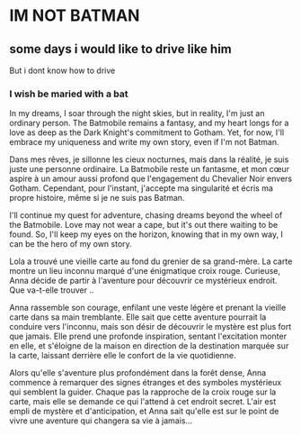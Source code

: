 # IM NOT BATMAN

## some days i would like to drive like him

But i dont know how to drive

### I wish be maried with a bat

In my dreams, I soar through the night skies, but in reality, I'm just an ordinary person. The Batmobile remains a fantasy, and my heart longs for a love as deep as the Dark Knight's commitment to Gotham. Yet, for now, I'll embrace my uniqueness and write my own story, even if I'm not Batman.

Dans mes rêves, je sillonne les cieux nocturnes, mais dans la réalité, je suis juste une personne ordinaire. La Batmobile reste un fantasme, et mon cœur aspire à un amour aussi profond que l'engagement du Chevalier Noir envers Gotham. Cependant, pour l'instant, j'accepte ma singularité et écris ma propre histoire, même si je ne suis pas Batman.

I'll continue my quest for adventure, chasing dreams beyond the wheel of the Batmobile. Love may not wear a cape, but it's out there waiting to be found. So, I'll keep my eyes on the horizon, knowing that in my own way, I can be the hero of my own story.

Lola a trouvé une vieille carte au fond du grenier de sa grand-mère. La carte montre un lieu inconnu marqué d'une énigmatique croix rouge. Curieuse, Anna décide de partir à l'aventure pour découvrir ce mystérieux endroit. Que va-t-elle trouver ..

Anna rassemble son courage, enfilant une veste légère et prenant la vieille carte dans sa main tremblante. Elle sait que cette aventure pourrait la conduire vers l'inconnu, mais son désir de découvrir le mystère est plus fort que jamais. Elle prend une profonde inspiration, sentant l'excitation monter en elle, et s'éloigne de la maison en direction de la destination marquée sur la carte, laissant derrière elle le confort de la vie quotidienne.

Alors qu'elle s'aventure plus profondément dans la forêt dense, Anna commence à remarquer des signes étranges et des symboles mystérieux qui semblent la guider. Chaque pas la rapproche de la croix rouge sur la carte, mais elle se demande ce qui l'attend à cet endroit secret. L'air est empli de mystère et d'anticipation, et Anna sait qu'elle est sur le point de vivre une aventure qui changera sa vie à jamais...
